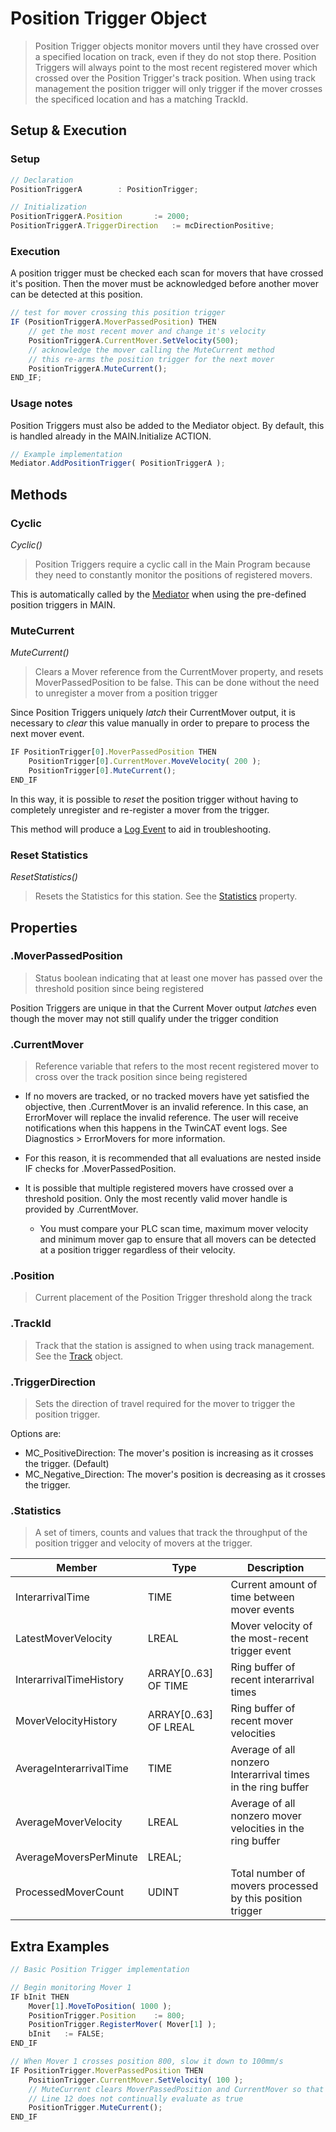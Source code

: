 
# Position Trigger Object

> Position Trigger objects monitor movers until they have crossed over a specified location on track, even if they do not stop there. Position Triggers will always point to the most recent registered mover which crossed over the Position Trigger's track position. When using track management the position trigger will only trigger if the mover crosses the specificed location and has a matching TrackId.


## Setup & Execution

### Setup
```javascript
// Declaration
PositionTriggerA		: PositionTrigger;
```

```javascript
// Initialization
PositionTriggerA.Position		:= 2000;
PositionTriggerA.TriggerDirection	:= mcDirectionPositive;
```
### Execution
A position trigger must be checked each scan for movers that have crossed it's position. Then the mover must be acknowledged before another mover can be detected at this position.

```javascript
// test for mover crossing this position trigger
IF (PositionTriggerA.MoverPassedPosition) THEN
	// get the most recent mover and change it's velocity
	PositionTriggerA.CurrentMover.SetVelocity(500);
	// acknowledge the mover calling the MuteCurrent method
	// this re-arms the position trigger for the next mover
	PositionTriggerA.MuteCurrent();
END_IF;
```


### Usage notes
Position Triggers must also be added to the Mediator object. By default, this is handled already in the MAIN.Initialize ACTION.

```javascript
// Example implementation
Mediator.AddPositionTrigger( PositionTriggerA );
```


## Methods

### Cyclic

*Cyclic()*

> Position Triggers require a cyclic call in the Main Program because they need to constantly monitor the positions of registered movers.

This is automatically called by the [Mediator](./Mediator.md) when using the pre-defined position triggers in MAIN.


### MuteCurrent

*MuteCurrent()*

> Clears a Mover reference from the CurrentMover property, and resets MoverPassedPosition to be false. This can be done without the need to unregister a mover from a position trigger

Since Position Triggers uniquely *latch* their CurrentMover output, it is necessary to *clear* this value manually in order to prepare to process the next mover event.

```javascript
IF PositionTrigger[0].MoverPassedPosition THEN
	PositionTrigger[0].CurrentMover.MoveVelocity( 200 );
	PositionTrigger[0].MuteCurrent();
END_IF
```

In this way, it is possible to *reset* the position trigger without having to completely unregister and re-register a mover from the trigger.

This method will produce a [Log Event](../Diagnostics/EventLogger.md) to aid in troubleshooting.


### Reset Statistics

*ResetStatistics()*

> Resets the Statistics for this station. See the [Statistics](#statistics) property.


## Properties

### .MoverPassedPosition

> Status boolean indicating that at least one mover has passed over the threshold position since being registered

Position Triggers are unique in that the Current Mover output *latches* even though the mover may not still qualify under the trigger condition


### .CurrentMover

> Reference variable that refers to the most recent registered mover to cross over the track position since being registered

- If no movers are tracked, or no tracked movers have yet satisfied the objective, then .CurrentMover is an invalid reference. In this case, an ErrorMover will replace the invalid reference. The user will receive notifications when this happens in the TwinCAT event logs. See Diagnostics > ErrorMovers for more information.

- For this reason, it is recommended that all evaluations are nested inside IF checks for .MoverPassedPosition.

- It is possible that multiple registered movers have crossed over a threshold position. Only the most recently valid mover handle is provided by .CurrentMover.

	- You must compare your PLC scan time, maximum mover velocity and minimum mover gap to ensure that all movers can be detected at a position trigger regardless of their velocity.


### .Position

> Current placement of the Position Trigger threshold along the track


### .TrackId
> Track that the station is assigned to when using track management. See the [Track](Track.md) object.


### .TriggerDirection
> Sets the direction of travel required for the mover to trigger the position trigger.

Options are:

- MC_PositiveDirection: The mover's position is increasing as it crosses the trigger. (Default)
- MC_Negative_Direction: The mover's position is decreasing as it crosses the trigger.


### .Statistics

> A set of timers, counts and values that track the throughput of the position trigger and velocity of movers at the trigger.

| Member | Type | Description |
|--|--|--|
| InterarrivalTime | TIME | Current amount of time between mover events |
| LatestMoverVelocity | LREAL | Mover velocity of the most-recent trigger event |
| InterarrivalTimeHistory | ARRAY[0..63] OF TIME | Ring buffer of recent interarrival times |
| MoverVelocityHistory | ARRAY[0..63] OF LREAL | Ring buffer of recent mover velocities |
| AverageInterarrivalTime | TIME | Average of all nonzero Interarrival times in the ring buffer |
| AverageMoverVelocity | LREAL | Average of all nonzero mover velocities in the ring buffer	 |
| AverageMoversPerMinute | LREAL;
| ProcessedMoverCount | UDINT | Total number of movers processed by this position trigger |


## Extra Examples

```javascript
// Basic Position Trigger implementation

// Begin monitoring Mover 1
IF bInit THEN
	Mover[1].MoveToPosition( 1000 );
	PositionTrigger.Position	:= 800;
	PositionTrigger.RegisterMover( Mover[1] );
	bInit	:= FALSE;
END_IF

// When Mover 1 crosses position 800, slow it down to 100mm/s
IF PositionTrigger.MoverPassedPosition THEN
	PositionTrigger.CurrentMover.SetVelocity( 100 );
	// MuteCurrent clears MoverPassedPosition and CurrentMover so that
	// Line 12 does not continually evaluate as true
	PositionTrigger.MuteCurrent();
END_IF

```
